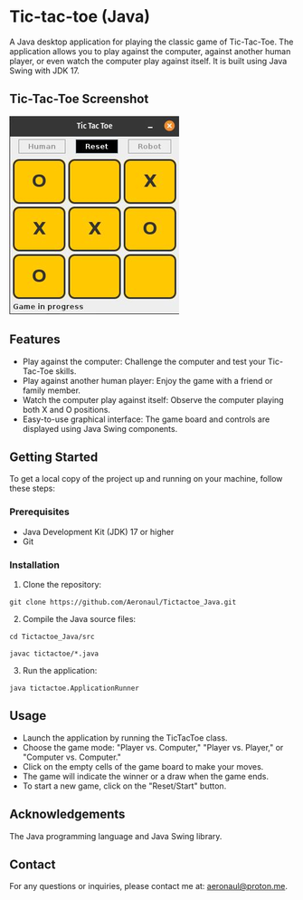 # Tic-tac-toe (Java)
A Java desktop application for playing the classic game of Tic-Tac-Toe. The application allows you to play against the computer, against another human player, or even watch the computer play against itself. It is built using Java Swing with JDK 17.

## Tic-Tac-Toe Screenshot
![Tic-tac-toe screenshot](screenshot.jpg?raw=true)

## Features
- Play against the computer: Challenge the computer and test your Tic-Tac-Toe skills.
- Play against another human player: Enjoy the game with a friend or family member.
- Watch the computer play against itself: Observe the computer playing both X and O positions.
- Easy-to-use graphical interface: The game board and controls are displayed using Java Swing components.

## Getting Started
To get a local copy of the project up and running on your machine, follow these steps:

### Prerequisites
- Java Development Kit (JDK) 17 or higher
- Git

### Installation
1. Clone the repository:
```
git clone https://github.com/Aeronaul/Tictactoe_Java.git
```
2. Compile the Java source files:
```
cd Tictactoe_Java/src
```
```
javac tictactoe/*.java
```
3. Run the application:
```
java tictactoe.ApplicationRunner
```

## Usage
- Launch the application by running the TicTacToe class.
- Choose the game mode: "Player vs. Computer," "Player vs. Player," or "Computer vs. Computer."
- Click on the empty cells of the game board to make your moves.
- The game will indicate the winner or a draw when the game ends.
- To start a new game, click on the "Reset/Start" button.

## Acknowledgements
The Java programming language and Java Swing library.

## Contact
For any questions or inquiries, please contact me at: aeronaul@proton.me.
